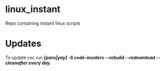 # linux_instant
Repo containing instant linux scripts

# Updates
To update vsc run 
***[paru|yay] -S code-insiders --rebuild --redownload --cleanafter every day.***